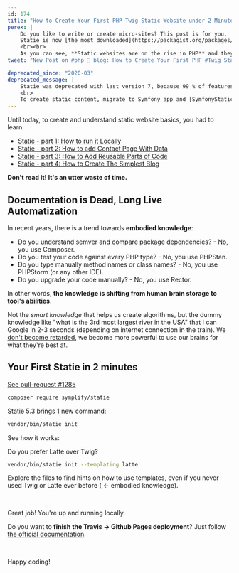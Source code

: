 ```yaml
---
id: 174
title: "How to Create Your First PHP Twig Static Website under 2 Minutes with Statie"
perex: |
    Do you like to write or create micro-sites? This post is for you.
    Statie is now [the most downloaded](https://packagist.org/packages/symplify/statie/stats) PHP Twig static site generators, even surpassing 7-years old [Sculpin](https://packagist.org/packages/sculpin/sculpin/stats) by 200 downloads a month. On the other hand, Sculpin is about to release [version 3](https://github.com/sculpin/sculpin/releases) creating healthy competition.
    <br><br>
    As you can see, **Static websites are on the rise in PHP** and they were never used more than now. It's time to make creating a new static website simple for everyone.
tweet: "New Post on #php 🐘 blog: How to Create Your First PHP #Twig Static Website under 2 Minutes with #Statie"

deprecated_since: "2020-03"
deprecated_message: |
    Statie was deprecated with last version 7, because 99 % of features are covered in Symfony application.<br>
    <br>
    To create static content, migrate to Symfony app and [SymfonyStaticDumper](https://github.com/symplify/symfony-static-dumper).
---
```


Until today, to create and understand static website basics, you had to learn:

- [Statie - part 1: How to run it Locally](/blog/2017/02/20/statie-how-to-run-it-locally/)
- [Statie - part 2: How to add Contact Page With Data
](/blog/2017/03/06/statie-2-how-to-add-contact-page-with-data/)
- [Statie - part 3: How to Add Reusable Parts of Code](/blog/2017/03/09/statie-3-how-to-add-reusable-parts-of-code/)
- [Statie - part 4: How to Create The Simplest Blog](/blog/2017/03/13/statie-4-how-to-create-the-simplest-blog/)

**Don't read it! It's an utter waste of time.**

## Documentation is Dead, Long Live Automatization

In recent years, there is a trend towards **embodied knowledge**:

- Do you understand semver and compare package dependencies? - No, you use Composer.
- Do you test your code against every PHP type? - No, you use PHPStan.
- Do you type manually method names or class names? - No, you use PHPStorm (or any other IDE).
- Do you upgrade your code manually? - No, you use Rector.

In other words, **the knowledge is shifting from human brain storage to tool's abilities**.

Not the *smart knowledge* that helps us create algorithms, but the dummy knowledge like "what is the 3rd most largest river in the USA" that I can Google in 2-3 seconds (depending on internet connection in the train). We [don't become retarded](/blog/2017/12/04/life30-what-will-you-do-when-ai-takes-over-the-world/), we become more powerful to use our brains for what they're best at.

## Your First Statie in 2 minutes

<a href="https://github.com/symplify/symplify/pull/1285" class="btn btn-dark btn-sm">
    <em class="fab fa-github fa-fw"></em>
    See pull-request #1285
</a>

```bash
composer require symplify/statie
```

Statie 5.3 brings 1 new command:

```bash
vendor/bin/statie init
```

See how it works:

<script id="asciicast-220449" src="https://asciinema.org/a/220449.js" async></script>

Do you prefer Latte over Twig?

```bash
vendor/bin/statie init --templating latte
```

Explore the files to find hints on how to use templates, even if you never used Twig or Latte ever before ( ← embodied knowledge).

<br>

Great job! You're up and running locally.

Do you want to **finish the Travis → Github Pages deployment**? Just follow [the official documentation](https://www.statie.org/docs/github-pages/).

<br>

Happy coding!
